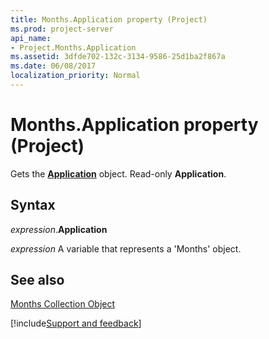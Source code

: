 ```yaml
---
title: Months.Application property (Project)
ms.prod: project-server
api_name:
- Project.Months.Application
ms.assetid: 3dfde702-132c-3134-9586-25d1ba2f867a
ms.date: 06/08/2017
localization_priority: Normal
---
```



# Months.Application property (Project)

Gets the  **[Application](Project.Application.md)** object. Read-only **Application**.


## Syntax

_expression_.**Application**

_expression_ A variable that represents a 'Months' object.


## See also


[Months Collection Object](Project.months.md)

[!include[Support and feedback](~/includes/feedback-boilerplate.md)]